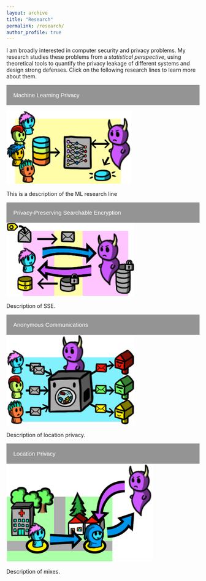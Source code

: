 ```yaml
---
layout: archive
title: "Research"
permalink: /research/
author_profile: true
---
```


<!-- $alice-color                : #00ECFF;
$alice-color-30             : #B3F9FF;
$bob-color                  : #B7FF41;
$bob-color-30               : #E2FFB4;
$carol-color                : #FECB00;
$carol-color-30             : #FEEFB2;
$dave-color                 : #F16C12;
$dave-color-30              : #F1C6A9; -->

<!DOCTYPE html>
<html>
<head>
<meta name="viewport" content="width=device-width, initial-scale=1">
<style>
.collapsible {
  background-color: #949494;
  color: white;
  cursor: pointer;
  padding: 18px;
  width: 100%;
  border: none;
  text-align: left;
  outline: none;
  font-size: 15px;
}

.active, .collapsible:hover {
  background-color: #d7d7d7;
}

.content {
  padding: 0 18px;
  display: none;
  overflow: hidden;
  background-color: #eaeaea;
}
</style>
</head>
<body>


<p>I am broadly interested in computer security and privacy problems.
My research studies these problems from a <em>statistical perspective</em>, using theoretical tools to quantify the privacy leakage of different systems and design strong defenses.
Click on the following research lines to learn more about them.</p>

<button type="button" class="collapsible">Machine Learning Privacy</button>
<div class="content">
    <img src="/images/topic-ml.png" alt="ML topic">
  <p>This is a description of the ML research line</p>
</div>
<button type="button" class="collapsible">Privacy-Preserving Searchable Encryption</button>
<div class="content">
    <img src="/images/topic-sse.png" alt="SSE topic">
  <p>Description of SSE.</p>
</div>
<button type="button" class="collapsible">Anonymous Communications</button>
<div class="content">
    <img src="/images/topic-anon.png" alt="Anonymous coms topic">
  <p>Description of location privacy.</p>
</div>
<button type="button" class="collapsible">Location Privacy</button>
<div class="content">
    <img src="/images/topic-location.png" alt="Location privacy topic">
  <p>Description of mixes.</p>
</div>


<script>
var coll = document.getElementsByClassName("collapsible");
var i;

for (i = 0; i < coll.length; i++) {
  coll[i].addEventListener("click", function() {
    this.classList.toggle("active");
    var content = this.nextElementSibling;
    if (content.style.display === "block") {
      content.style.display = "none";
    } else {
      content.style.display = "block";
    }
  });
}
</script>

</body>
</html>
